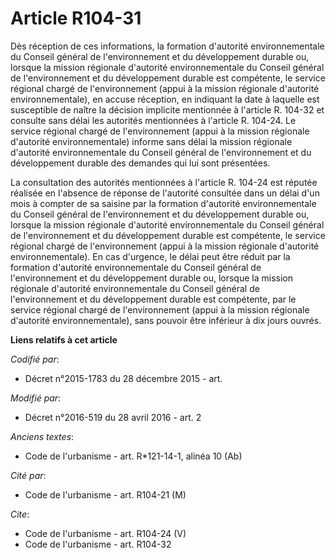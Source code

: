 # Article R104-31

Dès réception de ces informations, la formation d'autorité environnementale du Conseil général de l'environnement et du
développement durable ou, lorsque la mission régionale d'autorité environnementale du Conseil général de l'environnement et
du développement durable est compétente, le service régional chargé de l'environnement (appui à la mission régionale
d'autorité environnementale), en accuse réception, en indiquant la date à laquelle est susceptible de naître la décision
implicite mentionnée à l'article R. 104-32 et consulte sans délai les autorités mentionnées à l'article R. 104-24. Le service
régional chargé de l'environnement (appui à la mission régionale d'autorité environnementale) informe sans délai la mission
régionale d'autorité environnementale du Conseil général de l'environnement et du développement durable des demandes qui lui
sont présentées. 

La consultation des autorités mentionnées à l'article R. 104-24 est réputée réalisée en l'absence de réponse de l'autorité
consultée dans un délai d'un mois à compter de sa saisine par la formation d'autorité environnementale du Conseil général de
l'environnement et du développement durable ou, lorsque la mission régionale d'autorité environnementale du Conseil général
de l'environnement et du développement durable est compétente, le service régional chargé de l'environnement (appui à la
mission régionale d'autorité environnementale). En cas d'urgence, le délai peut être réduit par la formation d'autorité
environnementale du Conseil général de l'environnement et du développement durable ou, lorsque la mission régionale
d'autorité environnementale du Conseil général de l'environnement et du développement durable est compétente, par le service
régional chargé de l'environnement (appui à la mission régionale d'autorité environnementale), sans pouvoir être inférieur à
dix jours ouvrés.

**Liens relatifs à cet article**

_Codifié par_:

  - Décret n°2015-1783 du 28 décembre 2015 - art.

_Modifié par_:

  - Décret n°2016-519 du 28 avril 2016 - art. 2

_Anciens textes_:

  - Code de l'urbanisme - art. R*121-14-1, alinéa 10 (Ab)

_Cité par_:

  - Code de l'urbanisme - art. R104-21 (M)

_Cite_:

  - Code de l'urbanisme - art. R104-24 (V)
  - Code de l'urbanisme - art. R104-32
